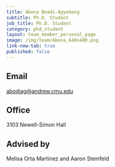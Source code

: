 ```yaml
---
title: Abena Boadi-Agyemang
subtitle: Ph.D. Student
job_title: Ph.D. Student
category: phd_student
layout: team_member_personal_page
image: /img/team/Abena_640x480.png
link-new-tab: true
published: false
---
```


## Email ## 
[abodiag@andrew.cmu.edu](mailto:abodiag@andrew.cmu.edu)

## Office ##
3103 Newell-Simon Hall

## Advised by ##
Melisa Orta Martinez and Aaron Steinfeld